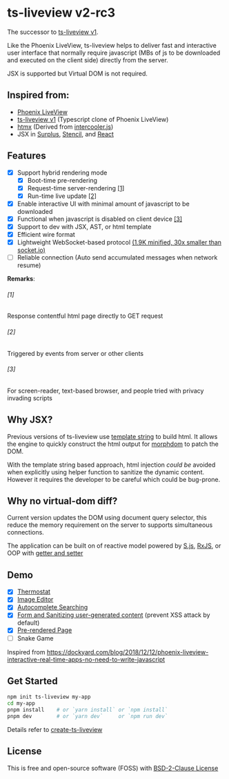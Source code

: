 # ts-liveview v2-rc3

The successor to [ts-liveview v1](https://github.com/beenotung/ts-liveview/tree/v1).

Like the Phoenix LiveView, ts-liveview helps to deliver fast and interactive user interface that normally require javascript (MBs of js to be downloaded and executed on the client side) directly from the server.

JSX is supported but Virtual DOM is not required.

## Inspired from:

- [Phoenix LiveView](https://dockyard.com/blog/2018/12/12/phoenix-liveview-interactive-real-time-apps-no-need-to-write-javascript)
- [ts-liveview v1](https://github.com/beenotung/ts-liveview/tree/25f5476) (Typescript clone of Phoenix LiveView)
- [htmx](https://htmx.org) (Derived from [intercooler.js](https://intercoolerjs.org))
- JSX in [Surplus](https://github.com/adamhaile/surplus), [Stencil](https://stenciljs.com/docs/templating-jsx), and [React](https://reactjs.org/docs/react-without-jsx.html)

## Features

- [x] Support hybrid rendering mode
  - [x] Boot-time pre-rendering
  - [x] Request-time server-rendering [[1]](#1)
  - [x] Run-time live update [[2]](#2)
- [x] Enable interactive UI with minimal amount of javascript to be downloaded
- [x] Functional when javascript is disabled on client device [[3]](#3)
- [x] Support to dev with JSX, AST, or html template
- [x] Efficient wire format
- [x] Lightweight WebSocket-based protocol [(1.9K minified, 30x smaller than socket.io)](./size.md)
- [ ] Reliable connection (Auto send accumulated messages when network resume)

**Remarks**:

###### [1]

Response contentful html page directly to GET request

###### [2]

Triggered by events from server or other clients

###### [3]

For screen-reader, text-based browser, and people tried with privacy invading scripts

## Why JSX?

Previous versions of ts-liveview use [template string](https://github.com/beenotung/ts-liveview/blob/25f54760b378c0a0d8d2607bde4afa2878bb0ae6/test/demo-server-clock.ts#L11) to build html. It allows the engine to quickly construct the html output for [morphdom](https://github.com/patrick-steele-idem/morphdom) to patch the DOM.

With the template string based approach, html injection _could be_ avoided when explicitly using helper function to sanitize the dynamic content. However it requires the developer to be careful which could be bug-prone.

## Why no virtual-dom diff?

Current version updates the DOM using document query selector, this reduce the memory requirement on the server to supports simultaneous connections.

The application can be built on of reactive model powered by [S.js](https://github.com/adamhaile/S), [RxJS](https://github.com/ReactiveX/rxjs), or OOP with [getter and setter](https://vuejs.org/v2/guide/reactivity.html)

## Demo

- [x] [Thermostat](./server/app/pages/thermostat.tsx)
- [x] [Image Editor](./server/app/pages/editor.tsx)
- [x] [Autocomplete Searching](./server/app/pages/auto-complete-demo.tsx)
- [x] [Form and Sanitizing user-generated content](./server/app/pages/demo-form.tsx) (prevent XSS attack by default)
- [x] [Pre-rendered Page](./server/app/pages/home.tsx)
- [ ] Snake Game

Inspired from https://dockyard.com/blog/2018/12/12/phoenix-liveview-interactive-real-time-apps-no-need-to-write-javascript

## Get Started

```bash
npm init ts-liveview my-app
cd my-app
pnpm install	# or `yarn install` or `npm install`
pnpm dev    	# or `yarn dev`     or `npm run dev`
```

Details refer to [create-ts-liveview](https://github.com/beenotung/create-ts-liveview)

## License

This is free and open-source software (FOSS) with
[BSD-2-Clause License](./LICENSE)

